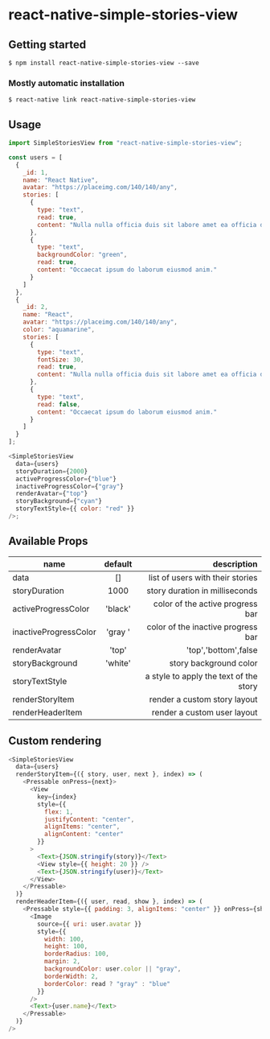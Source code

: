 # react-native-simple-stories-view

## Getting started

`$ npm install react-native-simple-stories-view --save`

### Mostly automatic installation

`$ react-native link react-native-simple-stories-view`

## Usage

```javascript
import SimpleStoriesView from "react-native-simple-stories-view";

const users = [
  {
    _id: 1,
    name: "React Native",
    avatar: "https://placeimg.com/140/140/any",
    stories: [
      {
        type: "text",
        read: true,
        content: "Nulla nulla officia duis sit labore amet ea officia deserunt."
      },
      {
        type: "text",
        backgroundColor: "green",
        read: true,
        content: "Occaecat ipsum do laborum eiusmod anim."
      }
    ]
  },
  {
    _id: 2,
    name: "React",
    avatar: "https://placeimg.com/140/140/any",
    color: "aquamarine",
    stories: [
      {
        type: "text",
        fontSize: 30,
        read: true,
        content: "Nulla nulla officia duis sit labore amet ea officia deserunt."
      },
      {
        type: "text",
        read: false,
        content: "Occaecat ipsum do laborum eiusmod anim."
      }
    ]
  }
];

<SimpleStoriesView
  data={users}
  storyDuration={2000}
  activeProgressColor={"blue"}
  inactiveProgressColor={"gray"}
  renderAvatar={"top"}
  storyBackground={"cyan"}
  storyTextStyle={{ color: "red" }}
/>;
```

## Available Props

| name                  | default |                            description |
| --------------------- | :-----: | -------------------------------------: |
| data                  |   []    |       list of users with their stories |
| storyDuration         |  1000   |         story duration in milliseconds |
| activeProgressColor   | 'black' |       color of the active progress bar |
| inactiveProgressColor | 'gray ' |     color of the inactive progress bar |
| renderAvatar          |  'top'  |                   'top','bottom',false |
| storyBackground       | 'white' |                 story background color |
| storyTextStyle        |         | a style to apply the text of the story |
| renderStoryItem       |         |           render a custom story layout |
| renderHeaderItem      |         |            render a custom user layout |

## Custom rendering

```javascript
<SimpleStoriesView
  data={users}
  renderStoryItem={({ story, user, next }, index) => (
    <Pressable onPress={next}>
      <View
        key={index}
        style={{
          flex: 1,
          justifyContent: "center",
          alignItems: "center",
          alignContent: "center"
        }}
      >
        <Text>{JSON.stringify(story)}</Text>
        <View style={{ height: 20 }} />
        <Text>{JSON.stringify(user)}</Text>
      </View>
    </Pressable>
  )}
  renderHeaderItem={({ user, read, show }, index) => (
    <Pressable style={{ padding: 3, alignItems: "center" }} onPress={show}>
      <Image
        source={{ uri: user.avatar }}
        style={{
          width: 100,
          height: 100,
          borderRadius: 100,
          margin: 2,
          backgroundColor: user.color || "gray",
          borderWidth: 2,
          borderColor: read ? "gray" : "blue"
        }}
      />
      <Text>{user.name}</Text>
    </Pressable>
  )}
/>
```
